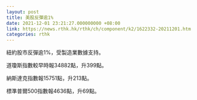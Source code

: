 ```yaml
---
layout: post
title: 美股反彈逾1%
date: 2021-12-01 23:21:27.000000000 +08:00
link: https://news.rthk.hk/rthk/ch/component/k2/1622332-20211201.htm
categories: rthk
---
```


紐約股市反彈逾1%，受製造業數據支持。

道瓊斯指數較早時報34882點，升399點。

納斯達克指數報15751點，升213點。

標準普爾500指數報4636點，升69點。
